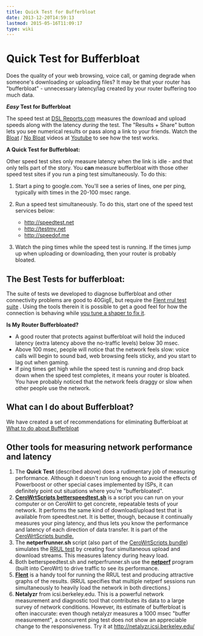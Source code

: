 ```yaml
---
title: Quick Test for Bufferbloat
date: 2013-12-20T14:59:13
lastmod: 2015-05-16T11:09:17
type: wiki
---
```

Quick Test for Bufferbloat
==========================

Does the quality of your web browsing, voice call, or gaming degrade
when someone's downloading or uploading files? It may be that your
router has "bufferbloat" - unnecessary latency/lag created by your
router buffering too much data.

**_Easy_ Test for Bufferbloat**

The speed test at [DSL Reports.com](http://DSLReports.com/speedtest)
    measures the download and upload speeds along with the latency
    *during* the test. The "Results + Share" button lets you see
    numerical results or pass along a link to your friends. Watch the
    [Bloat](https://youtu.be/EMkhKrXbjxQ) / [No
    Bloat](https://youtu.be/Fq9nQf1yEm4) videos at
    [Youtube](https://youtu.be/EMkhKrXbjxQ) to see how the test works.

**A Quick Test for Bufferbloat:**

Other speed test sites only measure latency when the link is idle - and
that only tells part of the story. You **can** measure bufferbloat with
those other speed test sites if you run a ping test simultaneously. To do this:

1.  Start a ping to google.com. You'll see a series of lines, one per
    ping, typically with times in the 20-100 msec range.
2.  Run a speed test simultaneously. To do this, start one of the speed
    test services below:
    -   http://speedtest.net
    -   http://testmy.net
    -   http://speedof.me

3.  Watch the ping times while the speed test is running. If the times jump
    up when uploading or downloading, then your router is probably bloated.

The Best Tests for bufferbloat:
-------------------------------

The suite of tests we developed to diagnose bufferbloat and other
connectivity problems are good to 40GigE, but require the
[Flent rrul test
suite](https://flent.org) . Using the tools
therein it is possible to get a good feel for how the connection is
behaving while [you tune a shaper to fix
it](http://snapon.lab.bufferbloat.net/~cero2/jimreisert/results.html).

**Is My Router Bufferbloated?**

-   A good router that protects against bufferbloat will hold the
    induced latency (extra latency above the no-traffic levels) below
    30 msec.
-   Above 100 msec, people will notice that the network feels slow:
    voice calls will begin to sound bad, web browsing feels sticky, and
    you start to lag out when gaming.
-   If ping times get high while the speed test is running and drop back
    down when the speed test completes, it means your router is bloated.
    You have probably noticed that the network feels draggy or slow when
    other people use the network.

What can I do about Bufferbloat?
--------------------------------

We have created a set of recommendations for eliminating Bufferbloat at
[What to do about Bufferbloat](What_to_do_about_Bufferbloat.md)

Other tools for measuring network performance and latency
---------------------------------------------------------

1.  The **Quick Test** (described above) does a rudimentary job of
    measuring performance. Although it doesn't run long enough to avoid
    the effects of Powerboost or other special cases implemented by
    ISPs, it can definitely point out situations where
    you're "bufferbloated".
2.  **[CeroWrtScripts betterspeedtest.sh](https://github.com/richb-hanover/CeroWrtScripts/blob/master/betterspeedtest.sh)**
    is a script you can run on your computer or on CeroWrt to get
    concrete, repeatable tests of your network. It performs the same
    kind of download/upload test that is available from speedtest.net.
    It is better, though, because it continually measures your ping
    latency, and thus lets you know the performance and latency of each
    direction of data transfer. It is part of the
    [CeroWrtScripts bundle.](CeroWrtScripts.md)
3.  The **netperfrunner.sh** script (also part of the
    [CeroWrtScripts bundle](CeroWrtScripts.md)) simulates the
    [RRUL
    test](https://www.bufferbloat.net/projects/codel/wiki/RRUL_test_suite)
    by creating four simultaneous upload and download streams. This
    measures latency during heavy load.
4.  Both betterspeedtest.sh and netperfrunner.sh use the
    [**netperf**](http://netperf.org/netperf/) program (built
    into CeroWrt) to drive traffic to see its performance.
5.  [**Flent**](https://flent.org) is
    a handy tool for running the RRUL test and producing attractive
    graphs of the results. (RRUL specifies that multiple netperf
    sessions run simultaneously to heavily load the network in
    both directions.)
6.  **Netalyzr** from icsi.berkeley.edu. This is a powerful network
    measurement and diagnostic tool that contributes its data to a large
    survey of network conditions. However, its estimate of bufferbloat
    is often inaccurate: even though netalyzr measures a 1000 msec
    "buffer measurement", a concurrent ping test does not show an
    appreciable change to the responsiveness. Try it at
    http://netalyzr.icsi.berkeley.edu/

